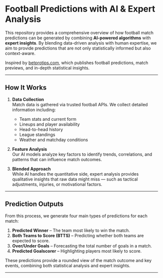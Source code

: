 # Football Predictions with AI & Expert Analysis

This repository provides a comprehensive overview of how football match predictions can be generated by combining **AI-powered algorithms** with **expert insights**. By blending data-driven analysis with human expertise, we aim to provide predictions that are not only statistically informed but also context-aware.

Inspired by [betprotips.com](https://betprotips.com), which publishes football predictions, match previews, and in-depth statistical insights.

---

## How It Works

1. **Data Collection**  
   Match data is gathered via trusted football APIs. We collect detailed information including:
   - Team stats and current form  
   - Lineups and player availability  
   - Head-to-head history  
   - League standings  
   - Weather and matchday conditions  

2. **Feature Analysis**  
   Our AI models analyze key factors to identify trends, correlations, and patterns that can influence match outcomes.  

3. **Blended Approach**  
   While AI handles the quantitative side, expert analysis provides qualitative insights that raw data might miss — such as tactical adjustments, injuries, or motivational factors.  

---

## Prediction Outputs

From this process, we generate four main types of predictions for each match:

1. **Predicted Winner** – The team most likely to win the match.  
2. **Both Teams to Score (BTTS)** – Predicting whether both teams are expected to score.  
3. **Over/Under Goals** – Forecasting the total number of goals in a match.  
4. **Predicted Goalscorer** – Highlighting players most likely to score.  

These predictions provide a rounded view of the match outcome and key events, combining both statistical analysis and expert insights.

---
